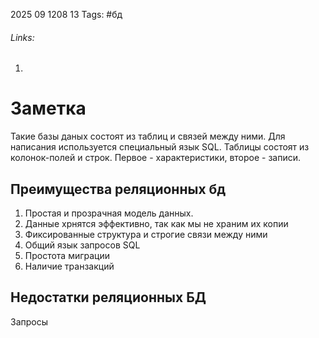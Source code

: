 2025 09 1208 13
Tags: #бд 
###### Links: 
1) 
# Заметка
Такие базы даных состоят из таблиц и связей между ними. Для написания используется специальный язык SQL.
Таблицы состоят из колонок-полей и строк. Первое - характеристики, второе - записи.
## Преимущества реляционных бд
1) Простая и прозрачная модель данных. 
2) Данные хрнятся эффективно, так как мы не храним их копии
3) Фиксированные структура и строгие связи между ними
4) Общий язык запросов SQL
5) Простота миграции
6) Наличие транзакций
## Недостатки реляционных БД
Запросы 